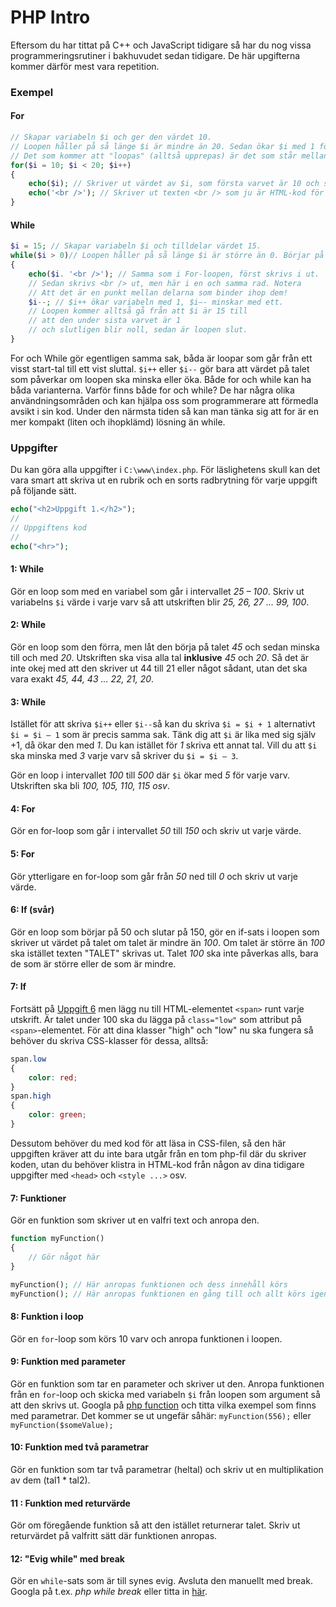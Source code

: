 # PHP Intro

Eftersom du har tittat på C++ och JavaScript tidigare så har du nog vissa programmeringsrutiner i bakhuvudet sedan tidigare. De här upgifterna kommer därför mest vara repetition.

### Exempel

#### For
```php
// Skapar variabeln $i och ger den värdet 10.
// Loopen håller på så länge $i är mindre än 20. Sedan ökar $i med 1 för varje varv genom $i++
// Det som kommer att "loopas" (alltså upprepas) är det som står mellan klamrarna { ... }
for($i = 10; $i < 20; $i++)
{
    echo($i); // Skriver ut värdet av $i, som första varvet är 10 och sista varvet är 19
    echo('<br />'); // Skriver ut texten <br /> som ju är HTML-kod för radbrytning
}
```
#### While
```php
$i = 15; // Skapar variabeln $i och tilldelar värdet 15.
while($i > 0)// Loopen håller på så länge $i är större än 0. Börjar på 15...
{
    echo($i. '<br />'); // Samma som i For-loopen, först skrivs i ut.
    // Sedan skrivs <br /> ut, men här i en och samma rad. Notera
    // Att det är en punkt mellan delarna som binder ihop dem!
    $i--; // $i++ ökar variabeln med 1, $i—- minskar med ett.
    // Loopen kommer alltså gå från att $i är 15 till
    // att den under sista varvet är 1
    // och slutligen blir noll, sedan är loopen slut.
}
```
For och While gör egentligen samma sak, båda är loopar som går från ett visst start-tal till ett vist sluttal. ```$i++``` eller ```$i--``` gör bara att värdet på talet som påverkar om loopen ska minska eller öka. Både for och while kan ha båda varianterna. 
Varför finns både for och while?  De har några olika användningsområden och kan hjälpa oss som programmerare att förmedla avsikt i sin kod. Under den närmsta tiden så kan man tänka sig att for är en mer kompakt (liten och ihopklämd) lösning än while.

### Uppgifter
Du kan göra alla uppgifter i ```C:\www\index.php```. För läslighetens skull kan det vara smart att skriva ut en rubrik och en sorts radbrytning för varje uppgift på följande sätt.
```php
echo("<h2>Uppgift 1.</h2>");
//
// Uppgiftens kod
//
echo("<hr>");
```

#### 1: While

Gör en loop som med en variabel som går i intervallet *25 – 100*.
Skriv ut variabelns ```$i``` värde i varje varv så att utskriften blir *25, 26, 27 ... 99, 100*.


#### 2: While

Gör en loop som den förra, men låt den börja på talet *45* och sedan minska till och med *20*. Utskriften ska visa alla tal **inklusive** *45* och *20*. Så det är inte okej med att den skriver ut 44 till 21 eller något sådant, utan det ska vara exakt *45, 44, 43 ... 22, 21, 20*.

#### 3: While

Istället för att skriva ```$i++``` eller ```$i--```så kan du skriva ```$i = $i + 1``` alternativt ```$i = $i – 1``` som är precis samma sak. Tänk dig att ```$i``` är lika med sig själv +1, då ökar den med *1*. Du kan istället för *1* skriva ett annat tal. Vill du att ```$i``` ska minska med *3* varje varv så skriver du ```$i = $i – 3```.

Gör en loop i intervallet *100* till *500* där ```$i``` ökar med *5* för varje varv. Utskriften ska bli *100, 105, 110, 115 osv*.

#### 4: For

Gör en for-loop som går i intervallet *50* till *150* och skriv ut varje värde.

#### 5: For

Gör ytterligare en for-loop som går från *50* ned till *0* och skriv ut varje värde.

#### 6: If (svår)

Gör en loop som börjar på 50 och slutar på 150, gör en if-sats i loopen som skriver ut värdet på talet om talet är mindre än *100*. Om talet är större än *100* ska istället texten "TALET" skrivas ut. Talet *100* ska inte påverkas alls, bara de som är större eller de som är mindre.

#### 7: If
Fortsätt på [Uppgift 6](#6-if-svår) men lägg nu till HTML-elementet ```<span>``` runt varje utskrift. Är talet under 100 ska du lägga på ```class="low"``` som attribut på ```<span>```-elementet. För att dina klasser "high" och "low" nu ska fungera så behöver du skriva CSS-klasser för dessa, alltså:
```css
span.low
{
    color: red;
}
span.high
{
    color: green;
}
```
Dessutom behöver du med kod för att läsa in CSS-filen, så den här uppgiften kräver att du inte bara utgår från en tom php-fil där du skriver koden, utan du behöver klistra in HTML-kod från någon av dina tidigare uppgifter med ```<head>``` och ```<style ...>``` osv. 

#### 7: Funktioner

Gör en funktion som skriver ut en valfri text och anropa den. 
```php
function myFunction()
{
    // Gör något här
}

myFunction(); // Här anropas funktionen och dess innehåll körs
myFunction(); // Här anropas funktionen en gång till och allt körs igen!
```

#### 8: Funktion i loop

Gör en ```for```-loop som körs 10 varv och anropa funktionen i loopen.

#### 9: Funktion med parameter

Gör en funktion som tar en parameter och skriver ut den. Anropa funktionen från en ```for```-loop och skicka med variabeln ```$i``` från loopen som argument så att den skrivs ut. Googla på [php function](https://www.google.com/search?q=php+function&sourceid=chrome&ie=UTF-8) och titta vilka exempel som finns med parametrar. Det kommer se ut ungefär såhär: ```myFunction(556);``` eller ```myFunction($someValue);```

#### 10: Funktion med två parametrar

Gör en funktion som tar två parametrar (heltal) och skriv ut en multiplikation av dem (tal1 * tal2).

#### 11 : Funktion med returvärde

Gör om föregående funktion så att den istället returnerar talet. Skriv ut returvärdet på valfritt sätt där funktionen anropas.

#### 12: "Evig while" med break
Gör en ```while```-sats som är till synes evig. Avsluta den manuellt med break. Googla på t.ex. _php while break_ eller titta in [här](http://php.net/manual/en/control-structures.break.php).


